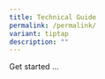 ```yaml
---
title: Technical Guide
permalink: /permalink/
variant: tiptap
description: ""
---
```

<p>Get started ...</p>